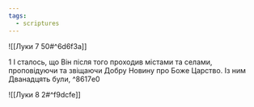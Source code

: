 ```yaml
---
tags:
  - scriptures
---
```


![[Луки 7 50#^6d6f3a]]

1 І сталось, що Він після того проходив містами та селами, проповідуючи та звіщаючи Добру Новину про Боже Царство. Із ним Дванадцять були, ^8617e0

![[Луки 8 2#^f9dcfe]]